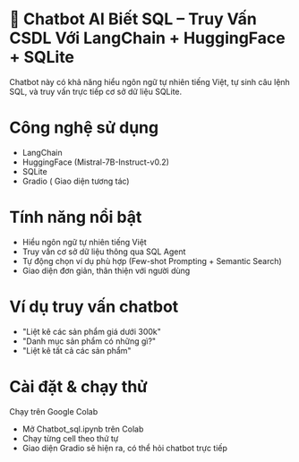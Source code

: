 # 🤖 Chatbot AI Biết SQL – Truy Vấn CSDL Với LangChain + HuggingFace + SQLite
Chatbot này có khả năng hiểu ngôn ngữ tự nhiên tiếng Việt, tự sinh câu lệnh SQL, và truy vấn trực tiếp cơ sở dữ liệu SQLite.
# Công nghệ sử dụng
  - LangChain
  - HuggingFace (Mistral-7B-Instruct-v0.2)
  - SQLite
  - Gradio ( Giao diện tương tác)
# Tính năng nổi bật
  - Hiểu ngôn ngữ tự nhiên tiếng Việt
  - Truy vấn cơ sở dữ liệu thông qua SQL Agent
  - Tự động chọn ví dụ phù hợp (Few-shot Prompting + Semantic Search)
  - Giao diện đơn giản, thân thiện với người dùng
#  Ví dụ truy vấn chatbot
  - "Liệt kê các sản phẩm giá dưới 300k"
  - "Danh mục sản phẩm có những gì?"
  - "Liệt kê tất cả các sản phẩm"

#  Cài đặt & chạy thử
Chạy trên Google Colab
  - Mở Chatbot_sql.ipynb trên Colab
  - Chạy từng cell theo thứ tự
  - Giao diện Gradio sẽ hiện ra, có thể hỏi chatbot trực tiếp
  
